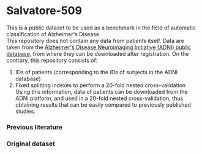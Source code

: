 # Salvatore-509

This is a public dataset to be used as a benchmark in the field of automatic classification of Alzheimer's Disease.
<br>
This repository does not contain any data from patients itself. Data are taken from the <a href="http://adni.loni.usc.edu/" target="_blank">Alzheimer's Disease Neuroimaging Initiative (ADNI) public database</a>, from where they can be downloaded after registration. On the contrary, this repository consists of:
  1. IDs of patients (corresponding to the IDs of subjects in the ADNI database)
  2. Fixed splitting indexes to perform a 20-fold nested cross-validation
Using this information, data of patients can be downloaded from the ADNI platform, and used in a 20-fold nested cross-validation, thus obtaining results that can be easily compared to previously published studies.


### Previous literature

### Original dataset
